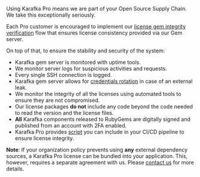 Using Karafka Pro means we are part of your Open Source Supply Chain. We take this exceptionally seriously.

Each Pro customer is encouraged to implement our [license gem integrity verification](Pro-Getting-Started#license-gem-integrity-verification) flow that ensures license consistency provided via our Gem server.

On top of that, to ensure the stability and security of the system:

- Karafka gem server is monitored with uptime tools.
- We monitor server logs for suspicious activities and requests.
- Every single SSH connection is logged.
- Karafka gem server allows for [credentials rotation](Pro-Rotating-Credentials) in case of an external leak.
- We monitor the integrity of all the licenses using automated tools to ensure they are not compromised.
- Our license packages **do not** include any code beyond the code needed to read the version and the license files.
- **All** Karafka components released to RubyGems are digitally signed and published from an account with 2FA enabled.
- Karafka Pro provides [script](Pro-Getting-Started#license-gem-integrity-verification) you can include in your CI/CD pipeline to ensure license integrity.

**Note**: If your organization policy prevents using **any** external dependency sources, a Karafka Pro license can be bundled into your application. This, however, requires a separate agreement with us. Please [contact us](Pro-FAQ#contact-info) for more details.
